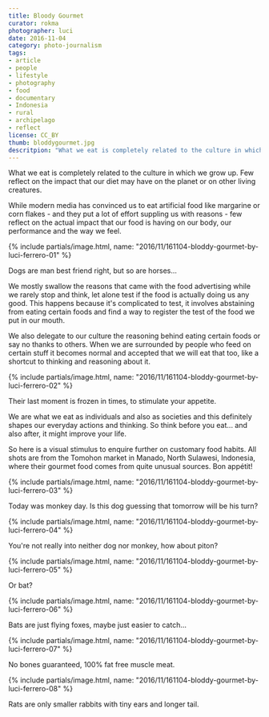 ```yaml
---
title: Bloody Gourmet
curator: rokma
photographer: luci
date: 2016-11-04
category: photo-journalism
tags:
- article
- people
- lifestyle
- photography
- food
- documentary
- Indonesia
- rural
- archipelago
- reflect
license: CC_BY
thumb: bloddygourmet.jpg
descritpion: "What we eat is completely related to the culture in which we grow up. Few reflect on the impact that our diet may have on the planet or on other living creatures, few reflect on the actual impact that our food is having on our body, our performance and the way we feel."
---
```

What we eat is completely related to the culture in which we grow up. Few reflect on the impact that our diet may have on the planet or on other living creatures.

While modern media has convinced us to eat artificial food like margarine or corn flakes - and they put a lot of effort suppling us with reasons -  few reflect on the actual impact that our food is having on our body, our performance and the way we feel.



{% include partials/image.html, name: "2016/11/161104-bloddy-gourmet-by-luci-ferrero-01" %}

Dogs are man best friend right, but so are horses...

We mostly swallow the reasons that came with the food advertising while we rarely stop and think, let alone test if the food is actually doing us any good. This happens because it's complicated to test, it involves abstaining from eating certain foods and find a way to register the test of the food we put in our mouth.

We also delegate to our culture the reasoning behind eating certain foods or say no thanks to others. When we are surrounded by people who feed on certain stuff it becomes normal and accepted that we will eat that too, like a shortcut to thinking and reasoning about it.



{% include partials/image.html, name: "2016/11/161104-bloddy-gourmet-by-luci-ferrero-02" %}

Their last moment is frozen in times, to stimulate your appetite.

We are what we eat as individuals and also as societies and this definitely shapes our everyday actions and thinking. So think before you eat... and also after, it might improve your life.

So here is a visual stimulus to enquire further on customary food habits. All shots are from the Tomohon market in Manado, North Sulawesi, Indonesia, where their gourmet food comes from quite unusual sources. Bon appétit!

{% include partials/image.html, name: "2016/11/161104-bloddy-gourmet-by-luci-ferrero-03" %}

Today was monkey day. Is this dog guessing that tomorrow will be his turn?

{% include partials/image.html, name: "2016/11/161104-bloddy-gourmet-by-luci-ferrero-04" %}

You're not really into neither dog nor monkey, how about piton?

{% include partials/image.html, name: "2016/11/161104-bloddy-gourmet-by-luci-ferrero-05" %}

Or bat?

{% include partials/image.html, name: "2016/11/161104-bloddy-gourmet-by-luci-ferrero-06" %}

Bats are just flying foxes, maybe just easier to catch...

{% include partials/image.html, name: "2016/11/161104-bloddy-gourmet-by-luci-ferrero-07" %}

No bones guaranteed, 100% fat free muscle meat.

{% include partials/image.html, name: "2016/11/161104-bloddy-gourmet-by-luci-ferrero-08" %}

Rats are only smaller rabbits with tiny ears and longer tail.
